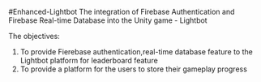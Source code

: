 #Enhanced-Lightbot
The integration of Firebase Authentication and Firebase Real-time Database into the Unity game - Lightbot

The objectives:
  1. To provide Fierebase authentication,real-time database feature to the Lightbot platform for leaderboard feature
  2. To provide a platform for the users to store their gameplay progress
